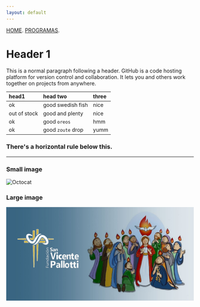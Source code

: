 ```yaml
---
layout: default
---
```




[HOME](./another-page.html). [PROGRAMAS](./another-page.html).


# Header 1

This is a normal paragraph following a header. GitHub is a code hosting platform for version control and collaboration. It lets you and others work together on projects from anywhere.


| head1        | head two          | three |
|:-------------|:------------------|:------|
| ok           | good swedish fish | nice  |
| out of stock | good and plenty   | nice  |
| ok           | good `oreos`      | hmm   |
| ok           | good `zoute` drop | yumm  |

### There's a horizontal rule below this.

* * *


### Small image

![Octocat](https://github.githubassets.com/images/icons/emoji/octocat.png)

### Large image

![Octocat](images/baner-web-05.jpg)

